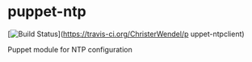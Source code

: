 puppet-ntp
==========

[![Build Status](https://travis-ci.org/ChristerWendel/puppet-ntpclient.svg?branch=master)](https://travis-ci.org/ChristerWendel/p
uppet-ntpclient)

Puppet module for NTP configuration
